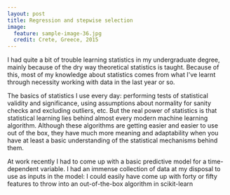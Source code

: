 ```yaml
---
layout: post
title: Regression and stepwise selection
image:
  feature: sample-image-36.jpg
  credit: Crete, Greece, 2015
---
```


I had quite a bit of trouble learning statistics in my undergraduate degree, mainly because of the dry way theoretical statistics is taught. Because of this, most of my knowledge about statistics comes from what I've learnt through necessity working with data in the last year or so. 

The basics of statistics I use every day: performing tests of statistical validity and significance, using assumptions about normality for sanity checks and excluding outliers, etc. But the real power of statistics is that statistical learning lies behind almost every modern machine learning algorithm. Although these algorithms are getting easier and easier to use out of the box, they have much more meaning and adaptability when you have at least a basic understanding of the statistical mechanisms behind them.

At work recently I had to come up with a basic predictive model for a time-dependent variable. I had an immense collection of data at my disposal to use as inputs in the model: I could easily have come up with forty or fifty features to throw into an out-of-the-box algorithm in scikit-learn 